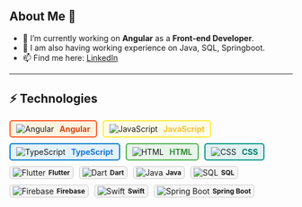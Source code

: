## About Me 👋

- 🔭 I’m currently working on **Angular** as a **Front-end Developer**.
- 🌱 I am also having working experience on Java, SQL, Springboot.
- 📫 Find me here: [LinkedIn](https://www.linkedin.com/in/pradip-khandare-8b6289206)

---

## ⚡ Technologies

<div style="display: flex; align-items: center; gap: 10px; flex-wrap: wrap;">

  <!-- Primary Skills -->
  <div style="display: flex; align-items: center; padding: 5px 10px; border: 2px solid #ff5722; border-radius: 5px; background-color: #fff3e0; cursor: pointer;">
    <img src="https://img.icons8.com/color/24/000000/angularjs.png" alt="Angular"/>
    <span style="margin-left: 10px; font-size: 14px; font-weight: bold; color: #d84315;">Angular</span>
  </div>
  
  <div style="display: flex; align-items: center; padding: 5px 10px; border: 2px solid #ffeb3b; border-radius: 5px; background-color: #fffde7; cursor: pointer;">
    <img src="https://img.icons8.com/color/24/000000/javascript.png" alt="JavaScript"/>
    <span style="margin-left: 10px; font-size: 14px; font-weight: bold; color: #fbc02d;">JavaScript</span>
  </div>
  
  <div style="display: flex; align-items: center; padding: 5px 10px; border: 2px solid #007acc; border-radius: 5px; background-color: #e3f2fd; cursor: pointer;">
    <img src="https://img.icons8.com/color/24/000000/typescript.png" alt="TypeScript"/>
    <span style="margin-left: 10px; font-size: 14px; font-weight: bold; color: #1976d2;">TypeScript</span>
  </div>
  
  <div style="display: flex; align-items: center; padding: 5px 10px; border: 2px solid #4caf50; border-radius: 5px; background-color: #e8f5e9; cursor: pointer;">
    <img src="https://img.icons8.com/color/24/000000/html-5.png" alt="HTML"/>
    <span style="margin-left: 10px; font-size: 14px; font-weight: bold; color: #388e3c;">HTML</span>
  </div>
  
  <div style="display: flex; align-items: center; padding: 5px 10px; border: 2px solid #009688; border-radius: 5px; background-color: #e0f2f1; cursor: pointer;">
    <img src="https://img.icons8.com/color/24/000000/css3.png" alt="CSS"/>
    <span style="margin-left: 10px; font-size: 14px; font-weight: bold; color: #00796b;">CSS</span>
  </div>

  <!-- Secondary Skills -->
  <div style="display: flex; align-items: center; padding: 2px 5px; border: 1px solid #ccc; border-radius: 5px; background-color: #f5f5f5; cursor: pointer;">
    <img src="https://img.icons8.com/color/16/000000/flutter.png" alt="Flutter"/>
    <span style="margin-left: 5px; font-size: 12px;"><strong>Flutter</strong></span>
  </div>
  
  <div style="display: flex; align-items: center; padding: 2px 5px; border: 1px solid #ccc; border-radius: 5px; background-color: #f5f5f5; cursor: pointer;">
    <img src="https://img.icons8.com/color/16/000000/dart.png" alt="Dart"/>
    <span style="margin-left: 5px; font-size: 12px;"><strong>Dart</strong></span>
  </div>
  
  <div style="display: flex; align-items: center; padding: 2px 5px; border: 1px solid #ccc; border-radius: 5px; background-color: #f5f5f5; cursor: pointer;">
    <img src="https://img.icons8.com/color/16/000000/java-coffee-cup-logo.png" alt="Java"/>
    <span style="margin-left: 5px; font-size: 12px;"><strong>Java</strong></span>
  </div>
  
  <div style="display: flex; align-items: center; padding: 2px 5px; border: 1px solid #ccc; border-radius: 5px; background-color: #f5f5f5; cursor: pointer;">
    <img src="https://img.icons8.com/color/16/000000/sql.png" alt="SQL"/>
    <span style="margin-left: 5px; font-size: 12px;"><strong>SQL</strong></span>
  </div>
  
  <div style="display: flex; align-items: center; padding: 2px 5px; border: 1px solid #ccc; border-radius: 5px; background-color: #f5f5f5; cursor: pointer;">
    <img src="https://img.icons8.com/color/16/000000/firebase.png" alt="Firebase"/>
    <span style="margin-left: 5px; font-size: 12px;"><strong>Firebase</strong></span>
  </div>
  
  <div style="display: flex; align-items: center; padding: 2px 5px; border: 1px solid #ccc; border-radius: 5px; background-color: #f5f5f5; cursor: pointer;">
    <img src="https://img.icons8.com/color/16/000000/swift.png" alt="Swift"/>
    <span style="margin-left: 5px; font-size: 12px;"><strong>Swift</strong></span>
  </div>
  
  <div style="display: flex; align-items: center; padding: 2px 5px; border: 1px solid #ccc; border-radius: 5px; background-color: #f5f5f5; cursor: pointer;">
    <img src="https://img.icons8.com/color/16/000000/spring-logo.png" alt="Spring Boot"/>
    <span style="margin-left: 5px; font-size: 12px;"><strong>Spring Boot</strong></span>
  </div>

</div>
